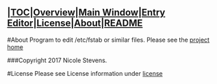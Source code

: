 |[TOC](index.md)|[Overview](overview.md)|[Main Window](main.md)|[Entry Editor](entryeditor.md)|[License](license.md)|[About](about.md)|[README](README.md)
-----------------------
#About 
Program to edit /etc/fstab or similar files. Please see the [project home](https://github.com/nicciniamh/fstabedit)

###Copyright 2017 Nicole Stevens.

#License
Please see License information under [license](license.md)
